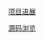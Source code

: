 [项目进展](https://github.com/calcitem/Sanmill/wiki/%E9%A1%B9%E7%9B%AE%E8%BF%9B%E5%B1%95)

[源码浏览](https://sourcegraph.com/github.com/calcitem/Sanmill)
